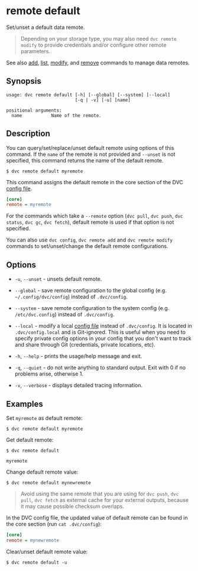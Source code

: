 # remote default

Set/unset a default data remote.

> Depending on your storage type, you may also need `dvc remote modify` to
> provide credentials and/or configure other remote parameters.

See also [add](/doc/commands-reference/remote-add),
[list](/doc/commands-reference/remote-list),
[modify](/doc/commands-reference/remote-modify), and
[remove](/doc/commands-reference/remote-remove) commands to manage data remotes.

## Synopsis

```usage
usage: dvc remote default [-h] [--global] [--system] [--local]
                          [-q | -v] [-u] [name]

positional arguments:
  name           Name of the remote.
```

## Description

You can query/set/replace/unset default remote using options of this command. If
the `name` of the remote is not provided and `--unset` is not specified, this
command returns the name of the default remote.

```dvc
$ dvc remote default myremote
```

This command assigns the default remote in the core section of the DVC
[config file](/doc/commands-reference/config).

```ini
[core]
remote = myremote
```

For the commands which take a `--remote` option (`dvc pull`, `dvc push`,
`dvc status`, `dvc gc`, `dvc fetch`), default remote is used if that option is
not specified.

You can also use `dvc config`, `dvc remote add` and `dvc remote modify` commands
to set/unset/change the default remote configurations.

## Options

- `-u`, `--unset` - unsets default remote.

- `--global` - save remote configuration to the global config (e.g.
  `~/.config/dvc/config`) instead of `.dvc/config`.

- `--system` - save remote configuration to the system config (e.g.
  `/etc/dvc.config`) instead of `.dvc/config`.

- `--local` - modify a local [config file](/doc/commands-reference/config)
  instead of `.dvc/config`. It is located in `.dvc/config.local` and is
  Git-ignored. This is useful when you need to specify private config options in
  your config that you don't want to track and share through Git (credentials,
  private locations, etc).

- `-h`, `--help` - prints the usage/help message and exit.

- `-q`, `--quiet` - do not write anything to standard output. Exit with 0 if no
  problems arise, otherwise 1.

- `-v`, `--verbose` - displays detailed tracing information.

## Examples

Set `myremote` as default remote:

```dvc
$ dvc remote default myremote
```

Get default remote:

```dvc
$ dvc remote default

myremote
```

Change default remote value:

```dvc
$ dvc remote default mynewremote
```

> Avoid using the same remote that you are using for `dvc push`, `dvc pull`,
> `dvc fetch` as external cache for your external outputs, because it may cause
> possible checksum overlaps.

In the DVC config file, the updated value of default remote can be found in the
core section (run `cat .dvc/config`):

```ini
[core]
remote = mynewremote
```

Clear/unset default remote value:

```dvc
$ dvc remote default -u
```
